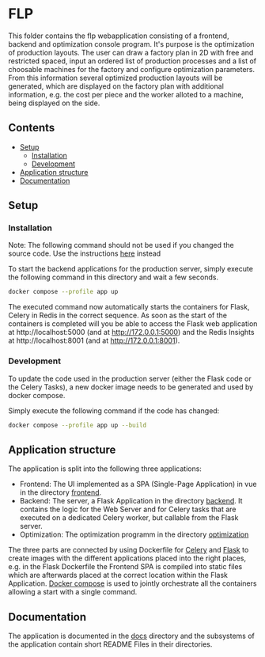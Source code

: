 # FLP <!-- omit in toc -->

This folder contains the flp webapplication consisting of a frontend, backend and optimization console program. It's purpose is the optimization of production layouts. The user can draw a factory plan in 2D with free and restricted spaced, input an ordered list of production processes and a list of choosable machines for the factory and configure optimization parameters. From this information several optimized production layouts will be generated, which are displayed on the factory plan with additional information, e.g. the cost per piece and the worker alloted to a machine, being displayed on the side.

## Contents <!-- omit in toc -->

- [Setup](#setup)
  - [Installation](#installation)
  - [Development](#development)
- [Application structure](#application-structure)
- [Documentation](#documentation)

## Setup

### Installation

Note: The following command should not be used if you changed the source code. Use the instructions [here](#development) instead

To start the backend applications for the production server, simply execute the following command in this directory and wait a few seconds.

```bash
docker compose --profile app up
```

The executed command now automatically starts the containers for Flask, Celery in Redis in the correct sequence. As soon as the start of the containers is completed will you be able to access the Flask web application at http://localhost:5000 (and at http://172.0.0.1:5000) and the Redis Insights at http://localhost:8001 (and at http://172.0.0.1:8001).

### Development

To update the code used in the production server (either the Flask code or the Celery Tasks), a new docker image needs to be generated and used by docker compose. 

Simply execute the following command if the code has changed:

```bash
docker compose --profile app up --build
```

## Application structure

The application is split into the following three applications:
- Frontend: The UI implemented as a SPA (Single-Page Application) in vue in the directory [frontend](./frontend/).
- Backend: The server, a Flask Application in the directory [backend](./backend/). It contains the logic for the Web Server and for Celery tasks that are executed on a dedicated Celery worker, but callable from the Flask server. 
- Optimization: The optimization programm in the directory [optimization](./optimization/)

The three parts are connected by using Dockerfile for [Celery](./Docker/Celery/Dockerfile) and [Flask](./Docker/Flask/Dockerfile) to create images with the different applications placed into the right places, e.g. in the Flask Dockerfile the Frontend SPA is compiled into static files which are afterwards placed at the correct location within the Flask Application. [Docker compose](./docker-compose.yaml) is used to jointly orchestrate all the containers allowing a start with a single command.

## Documentation

The application is documented in the [docs](./docs/) directory and the subsystems of the application contain short README Files in their directories.
